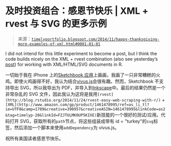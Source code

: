 <!--yml

category: 未分类

date: 2024-05-18 14:50:30

-->

# 及时投资组合：感恩节快乐 | XML + rvest 与 SVG 的更多示例

> 来源：[`timelyportfolio.blogspot.com/2014/11/happy-thanksgiving-more-examples-of-xml.html#0001-01-01`](http://timelyportfolio.blogspot.com/2014/11/happy-thanksgiving-more-examples-of-xml.html#0001-01-01)

I did not intend for this little experiment to become a post, but I think the code builds nicely on the XML + rvest combination (also see yesterday’s [post](http://timelyportfolio.blogspot.com/2014/11/slightly-advanced-rvest-with-help-from_26.html)) for working with XML/HTML/SVG documents in R.

一切始于我在 iPhone 上的[Sketchbook 应用](https://itunes.apple.com/us/app/autodesk-sketchbook/id883738213?mt=8)上画画，我画了一只非常糟糕的火鸡。即使火鸡画得不好，我认为结合[vivus.js](http://maxwellito.github.io/vivus/)会很有趣。然而，Sketchbook 不支持导出 SVG，所以我导出为 PDF，并导入到[Inkscape](http://inkscape.org)中。最后的结果仍然是一个非常杂乱的 SVG 文件，因此我认为这将是我用`[rvest](http://blog.rstudio.org/2014/11/24/rvest-easy-web-scraping-with-r/)` + `[XML](http://www.amazon.com/gp/product/1461478995/ref=as_li_tl?ie=UTF8&camp=1789&creative=390957&creativeASIN=1461478995&linkCode=as2&tag=timelyp-20&linkId=FZJTULMKOUP5KIXE)`新技能的一个很好的测试/应用。代码打开 SVG，获取所有的`path`节点，将这些组装成带有 id = "turkey"的`svg`标签，然后添加一个脚本来使用`addDependency`为 vivus.js。

祝所有美国读者感恩节快乐。
